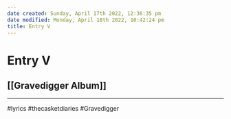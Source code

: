 ```yaml
---
date created: Sunday, April 17th 2022, 12:36:35 pm
date modified: Monday, April 18th 2022, 10:42:24 pm
title: Entry V
---
```

# Entry V
## [[Gravedigger Album]]

---

#lyrics #thecasketdiaries #Gravedigger